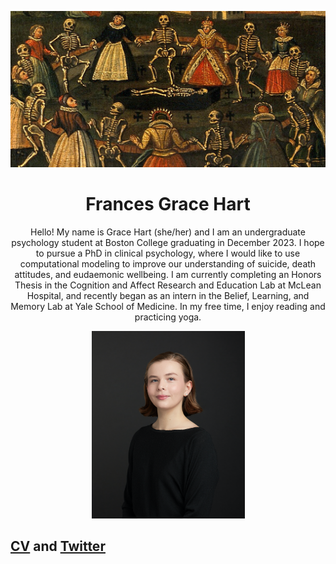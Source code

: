 <p align="center">
<img width="970" height="250" src="assets/images/Danse Macabre.png">
</p>

<h1 align="center">
  Frances Grace Hart
</h1>

<p align="center">
Hello! My name is Grace Hart (she/her) and I am an undergraduate psychology student at Boston College graduating in December 2023. I hope to pursue a PhD in clinical psychology, where I would like to use computational modeling to improve our understanding of suicide, death attitudes, and eudaemonic wellbeing. I am currently completing an Honors Thesis in the Cognition and Affect Research and Education Lab at McLean Hospital, and recently began as an intern in the Belief, Learning, and Memory Lab at Yale School of Medicine. In my free time, I enjoy reading and practicing yoga.
</p>

<p align="center">
  <img width="245" height="300" src="/assets/images/hart.png">
</p>

## [CV](assets/documents/HartJuly2023CV.pdf) and [Twitter](https://twitter.com/francesghart)
